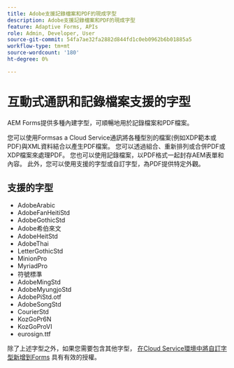 ```yaml
---
title: Adobe支援記錄檔案和PDF的現成字型
description: Adobe支援記錄檔案和PDF的現成字型
feature: Adaptive Forms, APIs
role: Admin, Developer, User
source-git-commit: 54fa7ae32fa2882d844fd1c0eb0962b6b01885a5
workflow-type: tm+mt
source-wordcount: '180'
ht-degree: 0%

---
```



# 互動式通訊和記錄檔案支援的字型

AEM Forms提供多種內建字型，可順暢地用於記錄檔案和PDF檔案。

您可以使用Formsas a Cloud Service通訊將各種型別的檔案(例如XDP範本或PDF)與XML資料結合以產生PDF檔案。 您可以透過組合、重新排列或合併PDF或XDP檔案來處理PDF。 您也可以使用記錄檔案，以PDF格式一起封存AEM表單和內容。 此外，您可以使用支援的字型或自訂字型，為PDF提供特定外觀。

## 支援的字型

* AdobeArabic
* AdobeFanHeitiStd
* AdobeGothicStd
* Adobe希伯來文
* AdobeHeitStd
* AdobeThai
* LetterGothicStd
* MinionPro
* MyriadPro
* 符號標準
* AdobeMingStd
* AdobeMyungjoStd
* AdobePiStd.otf
* AdobeSongStd
* CourierStd
* KozGoPr6N
* KozGoProVI
* eurosign.ttf

除了上述字型之外，如果您需要包含其他字型， [在Cloud Service環境中將自訂字型新增到Forms](https://experienceleague.adobe.com/docs/experience-manager-cloud-service/content/forms/using-communications/use-custom-fonts.html) 具有有效的授權。